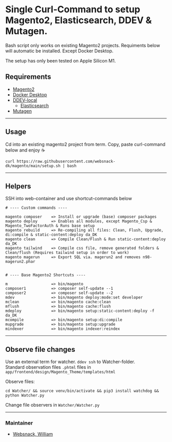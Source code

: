 # Single Curl-Command to setup Magento2, Elasticsearch, DDEV & Mutagen.

Bash script only works on existing Magento2 projects. Requiments below will automatic be installed. Except Docker Desktop.

The setup has only been tested on Apple Silicon M1.

## Requirements 

- [Magento2](https://github.com/magento/magento2) 
- [Docker Desktop](https://docs.docker.com/docker-for-mac/apple-m1/)
- [DDEV-local](https://ddev.readthedocs.io/en/stable/)
    - [Elasticsearch](https://www.elastic.co/)
- [Mutagen](https://mutagen.io/)

---

## Usage
Cd into an existing magento2 project from term. Copy, paste curl-command below and enjoy ☕
```bashpro shell script
curl https://raw.githubusercontent.com/websnack-dk/magento/main/setup.sh | bash
```
--- 

## Helpers
SSH into web-container and use shortcut-commands below

```bashpro shell script
# ---- Custom commands ---- 

magento composer    => Install or upgrade (base) composer packages  
magento deploy      => Enables all modules, except Magento_Csp & Magento_TwoFactorAuth & Runs base setup 
magento rebuild     => Re-compiling all files: Clean, Flush, Upgrade, di:compile & static-content:deploy da_DK  
magento clean       => Compile Clean/Flush & Run static-content:deploy da_DK 
magento tailwind    => Compile css file, remove generated folders & Clean/flush (Requires tailwind setup in order to work)
magento magerun     => Export SQL via. magerun2 and removes n98-magerun2.phar


# ---- Base Magento2 Shortcuts ----

m                   => bin/magento 
composer1           => composer self-update --1
composer2           => composer self-update --2
mdev                => bin/magento deploy:mode:set developer
mclean              => bin/magento cache:clean
mflush              => bin/magento cache:flush
mdeploy             => bin/magento setup:static-content:deploy -f da_DK
mcompile            => bin/magento setup:di:compile
mupgrade            => bin/magento setup:upgrade
mindexer            => bin/magento indexer:reindex
```

---

## Observe file changes
  
Use an external term for watcher. `ddev ssh` to Watcher-folder.   
Standard observation files `.phtml` files in `app/frontend/design/Magento_Theme/templates/html`

Observe files:

```bashpro shell script
cd Watcher/ && source venv/bin/activate && pip3 install watchdog && python Watcher.py 
```
Change file observers in `Watcher/Watcher.py`

---

### Maintainer

- [Websnack, William](https://websnack.dk)
